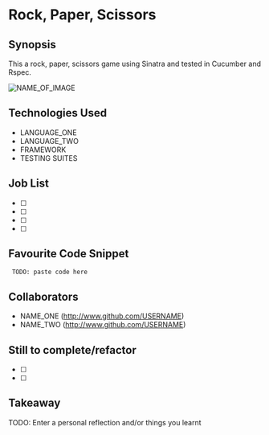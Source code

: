 Rock, Paper, Scissors
=======================

## Synopsis

This a rock, paper, scissors game using Sinatra and tested in Cucumber and Rspec.


![NAME_OF_IMAGE](http://ENTER_URL)

## Technologies Used

- LANGUAGE_ONE
- LANGUAGE_TWO
- FRAMEWORK
- TESTING SUITES

## Job List

- [ ]
- [ ]
- [ ]
- [ ]

## Favourite Code Snippet

~~~
 TODO: paste code here
~~~

## Collaborators

- NAME_ONE (http://www.github.com/USERNAME)
- NAME_TWO (http://www.github.com/USERNAME)

## Still to complete/refactor

- [ ]
- [ ]

## Takeaway

TODO: Enter a personal reflection and/or things you learnt
